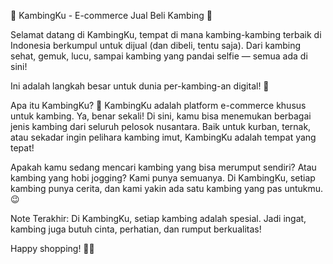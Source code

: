 🐐 KambingKu - E-commerce Jual Beli Kambing 🐐

Selamat datang di KambingKu, tempat di mana kambing-kambing terbaik di Indonesia berkumpul untuk dijual (dan dibeli, tentu saja). Dari kambing sehat, gemuk, lucu, sampai kambing yang pandai selfie — semua ada di sini!

Ini adalah langkah besar untuk dunia per-kambing-an digital! 🚀

Apa itu KambingKu? 🤔
KambingKu adalah platform e-commerce khusus untuk kambing. Ya, benar sekali! Di sini, kamu bisa menemukan berbagai jenis kambing dari seluruh pelosok nusantara. Baik untuk kurban, ternak, atau sekadar ingin pelihara kambing imut, KambingKu adalah tempat yang tepat!

Apakah kamu sedang mencari kambing yang bisa merumput sendiri? Atau kambing yang hobi jogging? Kami punya semuanya. Di KambingKu, setiap kambing punya cerita, dan kami yakin ada satu kambing yang pas untukmu. 😉


Note Terakhir:
Di KambingKu, setiap kambing adalah spesial. Jadi ingat, kambing juga butuh cinta, perhatian, dan rumput berkualitas!

Happy shopping! 🛒🎉